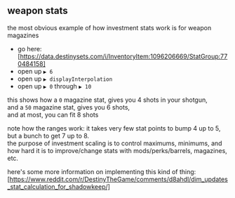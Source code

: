 ## weapon stats

the most obvious example of how investment stats work is for weapon magazines

- go here: [https://data.destinysets.com/i/InventoryItem:1096206669/StatGroup:770484158]
- open up `▶ 6`
- open up `▶ displayInterpolation`
- open up `▶ 0` through `▶ 10`

this shows how a `0` magazine stat, gives you 4 shots in your shotgun,  
and a `50` magazine stat, gives you 6 shots,  
and at most, you can fit 8 shots

note how the ranges work: it takes very few stat points to bump 4 up to 5, but a bunch to get 7 up to 8.  
the purpose of investment scaling is to control maximums, minimums, and how hard it is to improve/change stats with mods/perks/barrels, magazines, etc.

here's some more information on implementing this kind of thing:  
[https://www.reddit.com/r/DestinyTheGame/comments/d8ahdl/dim_updates_stat_calculation_for_shadowkeep/]